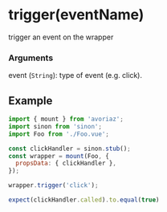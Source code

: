# trigger(eventName)

trigger an event on the wrapper

### Arguments

event (`String`): type of event (e.g. click).

## Example

```js
import { mount } from 'avoriaz';
import sinon from 'sinon';
import Foo from './Foo.vue';

const clickHandler = sinon.stub();
const wrapper = mount(Foo, {
  propsData: { clickHandler },
});

wrapper.trigger('click');

expect(clickHandler.called).to.equal(true)
```
